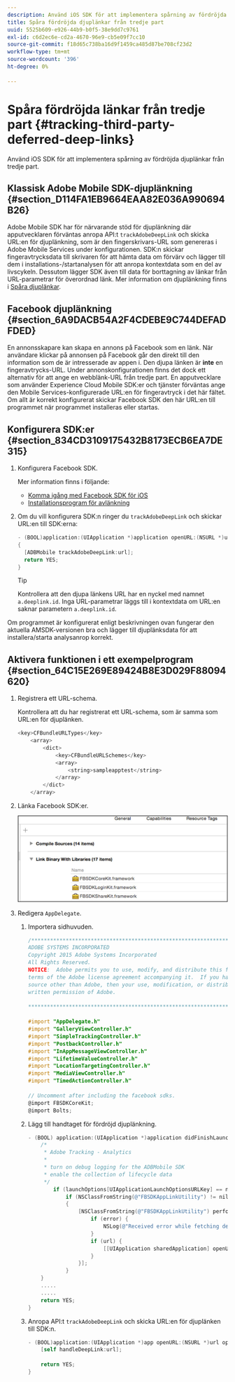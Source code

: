 ```yaml
---
description: Använd iOS SDK för att implementera spårning av fördröjda djuplänkar från tredje part.
title: Spåra fördröjda djuplänkar från tredje part
uuid: 5525b609-e926-44b9-b0f5-38e9dd7c9761
exl-id: c6d2ec6e-cd2a-4670-96e9-cb5e09f7cc10
source-git-commit: f18d65c738ba16d9f1459ca485d87be708cf23d2
workflow-type: tm+mt
source-wordcount: '396'
ht-degree: 0%

---
```


# Spåra fördröjda länkar från tredje part {#tracking-third-party-deferred-deep-links}

Använd iOS SDK för att implementera spårning av fördröjda djuplänkar från tredje part.

## Klassisk Adobe Mobile SDK-djuplänkning {#section_D114FA1EB9664EAA82E036A990694B26}

Adobe Mobile SDK har för närvarande stöd för djuplänkning där apputvecklaren förväntas anropa API:t `trackAdobeDeepLink` och skicka URL:en för djuplänkning, som är den fingerskrivars-URL som genereras i Adobe Mobile Services under konfigurationen. SDK:n skickar fingeravtrycksdata till skrivaren för att hämta data om förvärv och lägger till dem i installations-/startanalysen för att anropa kontextdata som en del av livscykeln. Dessutom lägger SDK även till data för borttagning av länkar från URL-parametrar för överordnad länk. Mer information om djuplänkning finns i [Spåra djuplänkar](/help/ios/acquisition-main/tracking-deep-links/tracking-deep-links.md).

## Facebook djuplänkning {#section_6A9DACB54A2F4CDEBE9C744DEFADFDED}

En annonsskapare kan skapa en annons på Facebook som en länk. När användare klickar på annonsen på Facebook går den direkt till den information som de är intresserade av appen i. Den djupa länken är **inte** en fingeravtrycks-URL. Under annonskonfigurationen finns det dock ett alternativ för att ange en webblänk-URL från tredje part. En apputvecklare som använder Experience Cloud Mobile SDK:er och tjänster förväntas ange den Mobile Services-konfigurerade URL:en för fingeravtryck i det här fältet. Om allt är korrekt konfigurerat skickar Facebook SDK den här URL:en till programmet när programmet installeras eller startas.

## Konfigurera SDK:er {#section_834CD3109175432B8173ECB6EA7DE315}

1. Konfigurera Facebook SDK.

   Mer information finns i följande:

   * [Komma igång med Facebook SDK för iOS](https://developers.facebook.com/docs/ios/getting-started)
   * [Installationsprogram för avlänkning](https://developers.facebook.com/docs/app-ads/deep-linking#os)

1. Om du vill konfigurera SDK:n ringer du `trackAdobeDeepLink` och skickar URL:en till SDK:erna:

   ```objective-c
   - (BOOL)application:(UIApplication *)application openURL:(NSURL *)url sourceApplication:(NSString *)sourceApplication annotation:(id)annotation 
   { 
     [ADBMobile trackAdobeDeepLink:url]; 
     return YES; 
   }
   ```

   >[!TIP]
   >
   >Kontrollera att den djupa länkens URL har en nyckel med namnet `a.deeplink.id`. Inga URL-parametrar läggs till i kontextdata om URL:en saknar parametern `a.deeplink.id`.

Om programmet är konfigurerat enligt beskrivningen ovan fungerar den aktuella AMSDK-versionen bra och lägger till djuplänksdata för att installera/starta analysanrop korrekt.

## Aktivera funktionen i ett exempelprogram {#section_64C15E269E89424B8E3D029F88094620}

1. Registrera ett URL-schema.

   Kontrollera att du har registrerat ett URL-schema, som är samma som URL:en för djuplänken.

   ```objective-c
   <key>CFBundleURLTypes</key> 
       <array> 
           <dict> 
               <key>CFBundleURLSchemes</key> 
               <array> 
                   <string>sampleapptest</string> 
               </array> 
           </dict> 
       </array>
   ```

1. Länka Facebook SDK:er.

   ![Facebook-resurser](assets/link-fb-sdk.jpg)

1. Redigera `AppDelegate`.

   1. Importera sidhuvuden.

      ```objective-c
      /************************************************************************* 
      ADOBE SYSTEMS INCORPORATED 
      Copyright 2015 Adobe Systems Incorporated 
      All Rights Reserved. 
      NOTICE:  Adobe permits you to use, modify, and distribute this file in accordance with the 
      terms of the Adobe license agreement accompanying it.  If you have received this file from a 
      source other than Adobe, then your use, modification, or distribution of it requires the prior 
      written permission of Adobe. 
      
      **************************************************************************/ 
      
      #import "AppDelegate.h" 
      #import "GalleryViewController.h" 
      #import "SimpleTrackingController.h" 
      #import "PostbackController.h" 
      #import "InAppMessageViewController.h" 
      #import "LifetimeValueController.h" 
      #import "LocationTargetingController.h" 
      #import "MediaViewController.h" 
      #import "TimedActionController.h"
      
      // Uncomment after including the facebook sdks. 
      @import FBSDKCoreKit; 
      @import Bolts;
      ```

   1. Lägg till handtaget för fördröjd djuplänkning.

      ```objective-c
      - (BOOL) application:(UIApplication *)application didFinishLaunchingWithOptions:(NSDictionary *)launchOptions { 
          /* 
           * Adobe Tracking - Analytics 
           * 
           * turn on debug logging for the ADBMobile SDK 
           * enable the collection of lifecycle data 
           */ 
              if (launchOptions[UIApplicationLaunchOptionsURLKey] == nil) { 
                  if (NSClassFromString(@"FBSDKAppLinkUtility") != nil) 
                  { 
                      [NSClassFromString(@"FBSDKAppLinkUtility") performSelector:@selector(fetchDeferredAppLink:) withObject:^(NSURL *url, NSError *error) { 
                          if (error) { 
                              NSLog(@"Received error while fetching deferred app link %@", error); 
                          } 
                          if (url) { 
                              [[UIApplication sharedApplication] openURL:url]; 
                          } 
                      }]; 
                  } 
          } 
          ..... 
          ..... 
          return YES; 
      }
      ```

   1. Anropa API:t `trackAdobeDeepLink` och skicka URL:en för djuplänken till SDK:n.

      ```objective-c
      - (BOOL)application:(UIApplication *)app openURL:(NSURL *)url options:(NSDictionary<NSString *, id> *)options { 
          [self handleDeepLink:url]; 
      
          return YES; 
      }
      ```
